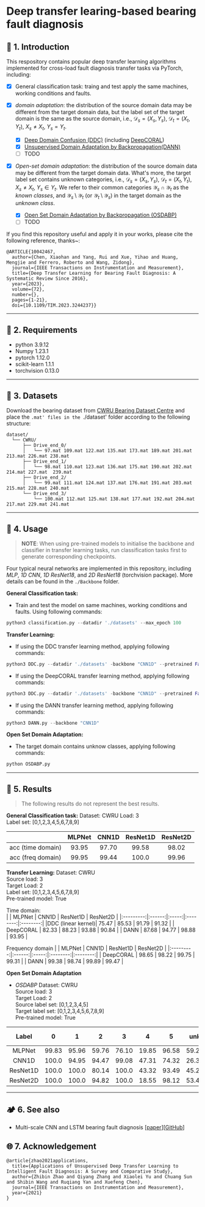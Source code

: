# Deep transfer learing-based bearing fault diagnosis

## :book: 1. Introduction
This respository contains popular deep transfer learning algorithms implemented for cross-load fault diagnosis transfer tasks via PyTorch, including: 

- [x] General classification task: traing and test apply the same machines, working conditions and faults.

- [x] *domain adaptation*: the distribution of the source domain data may be different from the target domain data, but the label set of the target domain is the same as the source domain, i.e., $\mathcal{D} _{s}=(X_s,Y_s)$, $\mathcal{D} _{t}=(X_t,Y_t)$, $X_s \ne X_t$, $Y_s = Y_t$.
  - [x] [Deep Domain Confusion (DDC)](https://arxiv.org/pdf/1412.3474.pdf) (including [DeepCORAL](https://arxiv.org/abs/1607.01719))
  - [x] [Unsupervised Domain Adaptation by Backpropagation(DANN)](http://proceedings.mlr.press/v37/ganin15.pdf)
  - [ ] TODO

- [x] *Open-set domain adaptation*: the distribution of the source domain data may be different from the target domain data. What's more, the target label set contains unknown categories, i.e., $\mathcal{D} _{s}=(X_s,Y_s)$, $\mathcal{D} _{t}=(X_t,Y_t)$, $X_s \ne X_t$, $Y_s \in Y_t$. We refer to their common categories $\mathcal{Y}_s\cap \mathcal{Y}_t$ as the *known classes*, and $\mathcal{Y}_s\setminus \mathcal{Y}_t$ (or $\mathcal{Y}_t\setminus \mathcal{Y}_s$) in the target domain as the *unknown class*.
  - [x] [Open Set Domain Adaptation by Backpropagation (OSDABP)](http://openaccess.thecvf.com/content_ECCV_2018/papers/Kuniaki_Saito_Adversarial_Open_Set_ECCV_2018_paper.pdf)
  - [ ] TODO

If you find this repository useful and apply it in your works, please cite the following reference, thanks~:
```
@ARTICLE{10042467,
  author={Chen, Xiaohan and Yang, Rui and Xue, Yihao and Huang, Mengjie and Ferrero, Roberto and Wang, Zidong},
  journal={IEEE Transactions on Instrumentation and Measurement}, 
  title={Deep Transfer Learning for Bearing Fault Diagnosis: A Systematic Review Since 2016}, 
  year={2023},
  volume={72},
  number={},
  pages={1-21},
  doi={10.1109/TIM.2023.3244237}}
```


---
## :wrench: 2. Requirements
- python 3.9.12
- Numpy 1.23.1
- pytorch 1.12.0
- scikit-learn 1.1.1
- torchvision 0.13.0

---
## :handbag: 3. Datasets
Download the bearing dataset from [CWRU Bearing Dataset Centre](https://engineering.case.edu/bearingdatacenter/48k-drive-end-bearing-fault-data) and place the `.mat' files in the `./dataset' folder according to the following structure:
```
dataset/
  └── CWRU/
      ├── Drive_end_0/
      │   └── 97.mat 109.mat 122.mat 135.mat 173.mat 189.mat 201.mat 213.mat 226.mat 238.mat
      ├── Drive_end_1/
      │   └── 98.mat 110.mat 123.mat 136.mat 175.mat 190.mat 202.mat 214.mat 227.mat  239.mat
      ├── Drive_end_2/
      │   └── 99.mat 111.mat 124.mat 137.mat 176.mat 191.mat 203.mat 215.mat 228.mat 240.mat
      └── Drive_end_3/
          └── 100.mat 112.mat 125.mat 138.mat 177.mat 192.mat 204.mat 217.mat 229.mat 241.mat
```

---
## :pencil: 4. Usage
> **NOTE**: When using pre-trained models to initialise the backbone and classifier in transfer learning tasks, run classification tasks first to generate corresponding checkpoints.

Four typical neural networks are implemented in this repository, including *MLP*, *1D CNN*, *1D ResNet18*, and *2D ResNet18* (torchvision package). More details can be found in the `./Backbone` folder.

**General Classification task:**
- Train and test the model on same machines, working conditions and faults. Using following commands:
```python
python3 classification.py --datadir './datasets' --max_epoch 100
```

**Transfer Learning:**
- If using the DDC transfer learning method, applying following commands:
```python
python3 DDC.py --datadir './datasets' -backbone "CNN1D" --pretrained False --kernel 'Linear'
```
- If using the DeepCORAL transfer learning method, applying following commands:
```python
python3 DDC.py --datadir './datasets' -backbone "CNN1D" --pretrained False --kernel 'CORAL'
```
- If using the DANN transfer learning method, applying following commands:
```python
python3 DANN.py --backbone "CNN1D"
```

**Open Set Domain Adaptation:**
- The target domain contains unknow classes, applying following commands:
```python
python OSDABP.py
```
---
## :flashlight: 5. Results
> The following results do not represent the best results.

**General Classification task:**
Dataset: CWRU
Load: 3  
Label set: [0,1,2,3,4,5,6,7,8,9]  

|                 | MLPNet | CNN1D | ResNet1D | ResNet2D |
|:---------------:|:------:|:-----:|:--------:|:--------:|
|acc (time domain)|  93.95 | 97.70 |   99.58  |   98.02  |
|acc (freq domain)|  99.95 | 99.44 |   100.0  |   99.96  |

**Transfer Learning:**
Dataset: CWRU  
Source load: 3  
Target Load: 2  
Label set: [0,1,2,3,4,5,6,7,8,9]  
Pre-trained model: True  

Time domain:  
|           | MLPNet | CNN1D | ResNet1D | ResNet2D |
|:---------:|:------:|:-----:|:--------:|:--------:|
|DDC (linear kernel)|  75.47 | 85.53 |   91.79  |   91.32  |
| DeepCORAL |  82.33 | 88.23 |   93.88  |   90.84  |
|    DANN   |  87.68 | 94.77 |   98.88  |   93.95  |

Frequency domain
|           | MLPNet | CNN1D | ResNet1D | ResNet2D |
|:---------:|:------:|:-----:|:--------:|:--------:|
| DeepCORAL |  98.65 | 98.22 |   99.75  |   99.31  |
|    DANN   |  99.38 | 98.74 |   99.89  |   99.47  |

**Open Set Domain Adaptation**
- *OSDABP*
Dataset: CWRU  
Source load: 3  
Target Load: 2  
Source label set: [0,1,2,3,4,5]  
Target label set: [0,1,2,3,4,5,6,7,8,9]  
Pre-trained model: True  

|   Label  |   0   |   1   |   2   |   3   |   4   |   5   |  unk  | All   | Only known |
|:--------:|:-----:|:-----:|:-----:|:-----:|:-----:|:-----:|:-----:|-------|------------|
|  MLPNet  | 99.83 | 95.96 | 59.76 | 76.10 | 19.85 | 96.58 | 59.21 | 70.21 | 75.99      |
|   CNN1D  | 100.0 | 94.95 | 94.47 | 99.08 | 47.31 | 74.32 | 26.36 | 61.75 | 85.35      |
| ResNet1D | 100.0 | 100.0 | 80.14 | 100.0 | 43.32 | 93.49 | 45.22 | 70.04 | 86.58      |
| ResNet2D | 100.0 | 100.0 | 94.82 | 100.0 | 18.55 | 98.12 | 53.42 | 72.95 | 85.96      |


---
## :camping: 6. See also
- Multi-scale CNN and LSTM bearing fault diagnosis [[paper](https://link.springer.com/article/10.1007/s10845-020-01600-2)][[GitHub](https://github.com/Xiaohan-Chen/baer_fault_diagnosis)]

## :globe_with_meridians: 7. Acknowledgement

```
@article{zhao2021applications,
  title={Applications of Unsupervised Deep Transfer Learning to Intelligent Fault Diagnosis: A Survey and Comparative Study},
  author={Zhibin Zhao and Qiyang Zhang and Xiaolei Yu and Chuang Sun and Shibin Wang and Ruqiang Yan and Xuefeng Chen},
  journal={IEEE Transactions on Instrumentation and Measurement},
  year={2021}
}
```